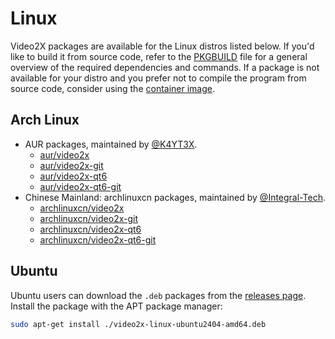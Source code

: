 # Linux

Video2X packages are available for the Linux distros listed below. If you'd like to build it from source code, refer to the [PKGBUILD](https://github.com/k4yt3x/video2x/tree/master/packaging/arch/PKGBUILD) file for a general overview of the required dependencies and commands. If a package is not available for your distro and you prefer not to compile the program from source code, consider using the [container image](running/container.md).

## Arch Linux

- AUR packages, maintained by [@K4YT3X](https://github.com/k4yt3x).
  - [aur/video2x](https://aur.archlinux.org/packages/video2x)
  - [aur/video2x-git](https://aur.archlinux.org/packages/video2x-git)
  - [aur/video2x-qt6](https://aur.archlinux.org/packages/video2x-qt6)
  - [aur/video2x-qt6-git](https://aur.archlinux.org/packages/video2x-qt6-git)
- Chinese Mainland: archlinuxcn packages, maintained by [@Integral-Tech](https://github.com/Integral-Tech).
  - [archlinuxcn/video2x](https://github.com/archlinuxcn/repo/tree/master/archlinuxcn/video2x)
  - [archlinuxcn/video2x-git](https://github.com/archlinuxcn/repo/tree/master/archlinuxcn/video2x-git)
  - [archlinuxcn/video2x-qt6](https://github.com/archlinuxcn/repo/tree/master/archlinuxcn/video2x-qt6)
  - [archlinuxcn/video2x-qt6-git](https://github.com/archlinuxcn/repo/tree/master/archlinuxcn/video2x-qt6-git)

## Ubuntu

Ubuntu users can download the `.deb` packages from the [releases page](https://github.com/k4yt3x/video2x/releases/latest). Install the package with the APT package manager:

```bash
sudo apt-get install ./video2x-linux-ubuntu2404-amd64.deb
```
